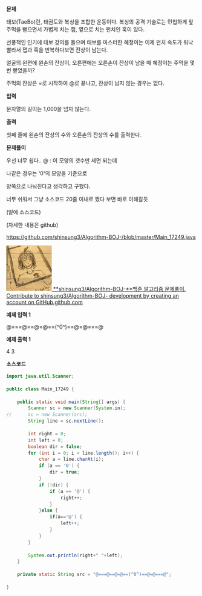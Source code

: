 **문제**

태보(TaeBo)란, 태권도와 복싱을 조합한 운동이다. 복싱의 공격 기술로는 민첩하게 앞주먹을 뻗으면서 가볍게 치는 잽, 옆으로 치는 펀치인 훅이 있다.

선풍적인 인기에 태보 강의를 들으며 태보를 마스터한 혜정이는 이제 펀치 속도가 워낙 빨라서 잽과 훅을 반복하다보면 잔상이 남는다.

얼굴의 왼편에 왼손의 잔상이, 오른편에는 오른손이 잔상이 남을 때 혜정이는 주먹을 몇 번 뻗었을까?

주먹의 잔상은 =로 시작하여 @로 끝나고, 잔상이 남지 않는 경우는 없다.

**입력**

문자열의 길이는 1,000을 넘지 않는다.

**출력**

첫째 줄에 왼손의 잔상의 수와 오른손의 잔상의 수를 출력한다.

**문제풀이**

우선 너무 쉽다.. @ : 이 모양의 갯수만 세면 되는데

나같은 경우는 '0'의 모양을 기준으로

양쪽으로 나눠진다고 생각하고 구했다.

너무 쉬워서 그냥 소스코드 20줄 이내로 짰다 보면 바로 이해갈듯

(밑에 소스코드)

(자세한 내용은 github)

https://github.com/shinsung3/Algorithm-BOJ-/blob/master/Main_17249.java

[![img](md-images/src=https%253A%252F%252Favatars0.githubusercontent.com%252Fu%252F46014771%253Fs%253D400%2526v%253D4&type=ff120)](https://github.com/shinsung3/Algorithm-BOJ-/blob/master/Main_17249.java)[ **shinsung3/Algorithm-BOJ-**백준 알고리즘 문제풀이. Contribute to shinsung3/Algorithm-BOJ- development by creating an account on GitHub.github.com](https://github.com/shinsung3/Algorithm-BOJ-/blob/master/Main_17249.java)

**예제 입력 1** 

@===@==@=@==(^0^)==@=@===@ 

**예제 출력 1** 

4 3

**소스코드**

```java
import java.util.Scanner;

public class Main_17249 {

	public static void main(String[] args) {
		Scanner sc = new Scanner(System.in);
//		sc = new Scanner(src);
		String line = sc.nextLine();

		int right = 0;
		int left = 0;
		boolean dir = false;
		for (int i = 0; i < line.length(); i++) {
			char a = line.charAt(i);
			if (a == '0') {
				dir = true;
			}
			if (!dir) {
				if (a == '@') {
					right++;
				}
			}else {
				if(a=='@') {
					left++;
				}
			}
		}
		
		System.out.println(right+" "+left);
	}

	private static String src = "@===@==@=@==(^0^)==@=@===@";

}
```

